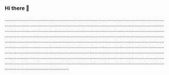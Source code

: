 ### Hi there 👋

..............................................................................................................................................................................................................................................................................................................................................................................................................................................................................................................................................................................................................................................................................................................................................................................................................................................................................................................................................................................................................................................................................................................................................................................................................